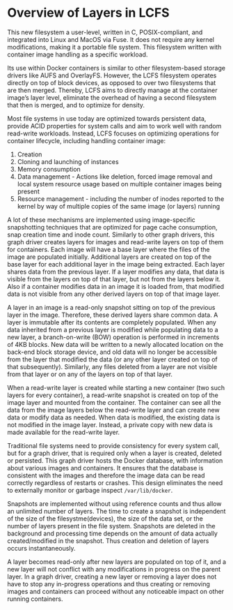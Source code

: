 
# Overview of Layers in LCFS

This new filesystem a user-level, written in C, POSIX-compliant, and integrated into Linux and MacOS via Fuse.  It does not require any kernel modifications, making it a portable file system. This filesystem written with container image handling as a specific workload. 

Its use within Docker containers is similar to other filesystem-based storage drivers like AUFS and OverlayFS.  However, the LCFS filesystem operates directly on top of block devices, as opposed to over two filesystems that are then merged. Thereby,  LCFS aims to directly manage at the container image’s layer level, eliminate the overhead of having a second filesystem that then is merged, and to optimize for density. 

Most file systems in use today are optimized towards persistent data, provide ACID properties for system calls and aim to work well with random read-write workloads. Instead, LCFS focuses on optimizing operations for container lifecycle, including handling container image:

1. Creation
2. Cloning and launching of instances
3. Memory consumption
4. Data management - Actions like deletion, forced image removal and local system resource usage based on multiple container images being present
5. Resource management - including the number of inodes reported to the kernel by way of multiple copies of the same image (or layers) running



A lot of these mechanisms are implemented using image-specific snapshotting techniques that are optimized for page cache consumption, snap creation time and inode count.  Similarly to other graph drivers, this graph driver creates layers for images and read-write layers on top of them for containers.  Each image will have a base layer where the files of the image are populated initially. Additional layers are created on top of the base layer for each additional layer in the image being extracted.  Each layer shares data from the previous layer.  If a layer modifies any data, that data is visible from the layers on top of that layer, but not from the layers below it. Also if a container modifies data in an image it is loaded from, that modified data is not visible from any other derived layers on top of that image layer.

A layer in an image is a read-only snapshot sitting on top of the previous layer in the image.  Therefore, these derived layers share common data.  A layer is immutable after its contents are completely populated.  When any data inherited from a previous layer is modified while populating data to a new layer, a branch-on-write (BOW) operation is performed in increments of 4KB blocks.  New data will be written to a newly allocated location on the back-end block storage device, and old data will no longer be accessible from the layer that modified the data (or any other layer created on top of that subsequently).  Similarly, any files deleted from a layer are not visible from that layer or on any of the layers on top of that layer.


When a read-write layer is created while starting a new container (two such layers for every container), a read-write snapshot is created on top of the image layer and mounted from the container. The container can see all the data from the image layers below the read-write layer and can create new data or modify data as needed. When data is modified, the existing data is not modified in the image layer.  Instead, a private copy with new data is made available for the read-write layer.

Traditional file systems need to provide consistency for every system call, but for a graph driver, that is required only when a layer is created, deleted or persisted. This graph driver hosts the Docker database, with information about various images and containers.  It ensures that the database is consistent with the images and therefore the image data can be read correctly regardless of restarts or crashes.  This design eliminates the need to externally monitor or garbage inspect `/var/lib/docker`.

Snapshots are implemented without using reference counts and thus allow an unlimited number of layers. The time to create a snapshot is independent of the size of the filesystme(devices), the size of the data set, or the number of layers present in the file system. Snapshots are deleted in the background and processing time depends on the amount of data actually created/modified in the snapshot. Thus creation and deletion of layers occurs instantaneously.

A layer becomes read-only after new layers are populated on top of it, and a new layer will not conflict with any modifications in progress on the parent layer.  In a graph driver, creating a new layer or removing a layer does not have to stop any in-progress operations and thus creating or removing images and containers can proceed without any noticeable impact on other running containers.
